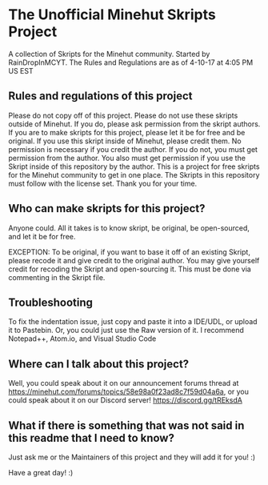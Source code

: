 # The Unofficial Minehut Skripts Project
A collection of Skripts for the Minehut community. Started by RainDropInMCYT. The Rules and Regulations are as of 4-10-17 at 4:05 PM US EST

## Rules and regulations of this project
Please do not copy off of this project. Please do not use these skripts outside of Minehut. If you do, please ask permission from the skript authors. If you are to make skripts for this project, please let it be for free and be original. If you use this skript inside of Minehut, please credit them. No permission is necessary if you credit the author. If you do not, you must get permission from the author. You also must get permission if you use the Skript inside of this repository by the author. This is a project for free skripts for the Minehut community to get in one place. The Skripts in this repository must follow with the license set. Thank you for your time.

## Who can make skripts for this project?
Anyone could. All it takes is to know skript, be original, be open-sourced, and let it be for free.

EXCEPTION: To be original, if you want to base it off of an existing Skript, please recode it and give credit to the original author. You may give yourself credit for recoding the Skript and open-sourcing it. This must be done via commenting in the Skript file.

## Troubleshooting
To fix the indentation issue, just copy and paste it into a IDE/UDL, or upload it to Pastebin. Or, you could just use the Raw version of it. I recommend Notepad++, Atom.io, and Visual Studio Code  

## Where can I talk about this project?
Well, you could speak about it on our announcement forums thread at https://minehut.com/forums/topics/58e98a0f23ad8c7f59d04a6a, or you could speak about it on our Discord server! https://discord.gg/tREksdA

## What if there is something that was not said in this readme that I need to know?
Just ask me or the Maintainers of this project and they will add it for you! :)

Have a great day! :)
